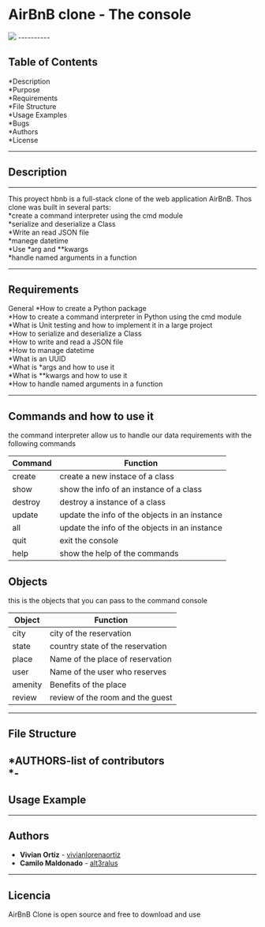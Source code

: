 # AirBnB clone - The console
<img src = "https://www.google.com/url?sa=i&source=images&cd=&ved=2ahUKEwi-kO7TveXlAhXGtVkKHXhEAYEQjRx6BAgBEAQ&url=https%3A%2F%2Fgithub.com%2Fyeungegs%2FAirBnB_clone&psig=AOvVaw3i4GHqrowbx8c4j4UHN_ny&ust=1573675814306865">
----------


Table of Contents
----------

*Description<br>
*Purpose<br>
*Requirements<br>
*File Structure<br>
*Usage Examples<br>
*Bugs<br>
*Authors<br>
*License<br>

-----------
Description
----------
----------

This proyect hbnb is a full-stack clone of the web application AirBnB. Thos clone was built in several parts:<br>
*create a command interpreter using the cmd module<br>
*serialize and deserialize a Class<br>
*Write an read JSON file<br>
*manege datetime<br>
*Use *arg and **kwargs<br>
*handle named arguments in a function<br>

------------

Requirements
------------

General
*How to create a Python package<br>
*How to create a command interpreter in Python using the cmd module<br>
*What is Unit testing and how to implement it in a large project<br>
*How to serialize and deserialize a Class<br>
*How to write and read a JSON file<br>
*How to manage datetime<br>
*What is an UUID<br>
*What is *args and how to use it<br>
*What is **kwargs and how to use it<br>
*How to handle named arguments in a function<br>

-----------
## Commands and how to use it                                                                                     
the command interpreter allow us to handle our data requirements with the following commands
                                                                                                                      
| Command | Function |                                                                                                
| ------- | ------------------------------------ |
| create | create a new instace of a class |
| show | show the info of an instance of a class |
| destroy | destroy a instance of a class |
| update | update the info of the objects in an instance |
| all | update the info of the objects in an instance |
| quit | exit the console |
| help | show the help of the commands |

## Objects
this is the objects that you can pass to the command console

| Object | Function |                                                                                                
| ------- | -------- |
| city | city of the reservation |
| state | country state of the reservation |
| place | Name of the place of reservation |
| user | Name of the user who reserves|
| amenity | Benefits of the place |
| review | review of the room and the guest |

-----------
File Structure
------------

*AUTHORS-list of contributors<br>
*-
----------
Usage Example
----------


----------
Authors
---------

* **Vivian Ortiz** - [vivianlorenaortiz](https://github.com/vivianlorenaortiz)
* **Camilo Maldonado** - [alt3ralus](https://github.com/alt3ralus)
----------
Licencia
----------

AirBnB Clone is open source and free to download and use
